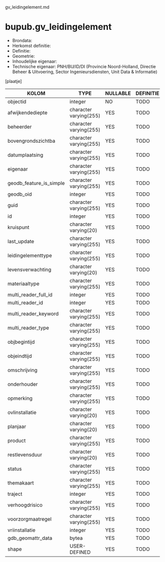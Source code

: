 gv_leidingelement.md

# bupub.gv_leidingelement


* Brondata: 
* Herkomst definitie: 
* Definitie: 
* Geometrie: 
* Inhoudelijke eigenaar: 
* Technische eigenaar: PNH/BU/ID/DI (Provincie Noord-Holland, Directie Beheer & Uitvoering, Sector Ingenieursdiensten, Unit Data & Informatie)

[plaatje]


|KOLOM                            |TYPE                       |NULLABLE|DEFINITIE|
|------                           |----                       |-----   |-----    |
|objectid                         |integer                    |NO      |TODO|
|afwijkendediepte                 |character varying(255)     |YES     |TODO|
|beheerder                        |character varying(255)     |YES     |TODO|
|bovengrondszichtba               |character varying(255)     |YES     |TODO|
|datumplaatsing                   |character varying(255)     |YES     |TODO|
|eigenaar                         |character varying(255)     |YES     |TODO|
|geodb_feature_is_simple          |character varying(255)     |YES     |TODO|
|geodb_oid                        |integer                    |YES     |TODO|
|guid                             |character varying(255)     |YES     |TODO|
|id                               |integer                    |YES     |TODO|
|kruispunt                        |character varying(20)      |YES     |TODO|
|last_update                      |character varying(255)     |YES     |TODO|
|leidingelementtype               |character varying(255)     |YES     |TODO|
|levensverwachting                |character varying(20)      |YES     |TODO|
|materiaaltype                    |character varying(255)     |YES     |TODO|
|multi_reader_full_id             |integer                    |YES     |TODO|
|multi_reader_id                  |integer                    |YES     |TODO|
|multi_reader_keyword             |character varying(255)     |YES     |TODO|
|multi_reader_type                |character varying(255)     |YES     |TODO|
|objbegintijd                     |character varying(255)     |YES     |TODO|
|objeindtijd                      |character varying(255)     |YES     |TODO|
|omschrijving                     |character varying(255)     |YES     |TODO|
|onderhouder                      |character varying(255)     |YES     |TODO|
|opmerking                        |character varying(255)     |YES     |TODO|
|ovlinstallatie                   |character varying(20)      |YES     |TODO|
|planjaar                         |character varying(20)      |YES     |TODO|
|product                          |character varying(255)     |YES     |TODO|
|restlevensduur                   |character varying(20)      |YES     |TODO|
|status                           |character varying(255)     |YES     |TODO|
|themakaart                       |character varying(255)     |YES     |TODO|
|traject                          |integer                    |YES     |TODO|
|verhoogdrisico                   |character varying(255)     |YES     |TODO|
|voorzorgmaatregel                |character varying(255)     |YES     |TODO|
|vriinstallatie                   |integer                    |YES     |TODO|
|gdb_geomattr_data                |bytea                      |YES     |TODO|
|shape                            |USER-DEFINED               |YES     |TODO|
